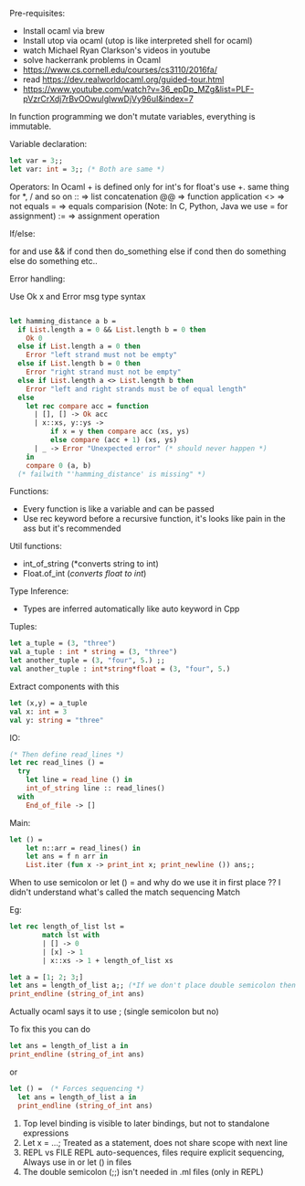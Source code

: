 
Pre-requisites:
- Install ocaml via brew
- Install utop via ocaml (utop is like interpreted shell for ocaml)
- watch Michael Ryan Clarkson's videos in youtube
- solve hackerrank problems in Ocaml
- https://www.cs.cornell.edu/courses/cs3110/2016fa/
- read https://dev.realworldocaml.org/guided-tour.html
- https://www.youtube.com/watch?v=36_epDp_MZg&list=PLF-pVzrCrXdj7rBvOOwulglwwDjVy96uI&index=7


In function programming we don't mutate variables, everything is immutable.

Variable declaration:
```ocaml
let var = 3;;
let var: int = 3;; (* Both are same *)
```

Operators:
In Ocaml + is defined only for int's for float's use +. same thing for *, / and so on
:: => list concatenation
@@ => function application
<> => not equals
=  => equals comparision (Note: In C, Python, Java we use = for assignment)
:= => assignment operation

If/else:

for and use &&
if cond then
  do_something
else if cond then
  do something
else
  do something etc..

Error handling:

Use Ok x and Error msg type syntax
```ocaml

let hamming_distance a b =
  if List.length a = 0 && List.length b = 0 then
    Ok 0
  else if List.length a = 0 then
    Error "left strand must not be empty"
  else if List.length b = 0 then
    Error "right strand must not be empty"
  else if List.length a <> List.length b then
    Error "left and right strands must be of equal length"
  else
    let rec compare acc = function
      | [], [] -> Ok acc
      | x::xs, y::ys ->
          if x = y then compare acc (xs, ys)
          else compare (acc + 1) (xs, ys)
      | _ -> Error "Unexpected error" (* should never happen *)
    in
    compare 0 (a, b)
  (* failwith "'hamming_distance' is missing" *)

```

Functions:
- Every function is like a variable and can be passed
- Use rec keyword before a recursive function, it's looks like pain in the ass but it's recommended

Util functions:
- int_of_string (*converts string to int)
- Float.of_int (*converts float to int*)

Type Inference:
- Types are inferred automatically like auto keyword in Cpp

Tuples:

```ocaml
let a_tuple = (3, "three")
val a_tuple : int * string = (3, "three")
let another_tuple = (3, "four", 5.) ;;
val another_tuple : int*string*float = (3, "four", 5.)
```

Extract components with this
```ocaml
let (x,y) = a_tuple
val x: int = 3
val y: string = "three"
```

IO:

```ocaml
(* Then define read_lines *)
let rec read_lines () =
  try
    let line = read_line () in
    int_of_string line :: read_lines()
  with
    End_of_file -> []
```

Main:

```ocaml
let () =
    let n::arr = read_lines() in
    let ans = f n arr in
    List.iter (fun x -> print_int x; print_newline ()) ans;;
```

When to use semicolon or let () = and why do we use it in first place ??
I didn't understand what's called the match sequencing Match

Eg:

```ocaml
let rec length_of_list lst =
        match lst with
        | [] -> 0
        | [x] -> 1
        | x::xs -> 1 + length_of_list xs

let a = [1; 2; 3;]
let ans = length_of_list a;; (*If we don't place double semicolon then this program will fail saying ans is not Bound*)
print_endline (string_of_int ans)
```

Actually ocaml says it to use ; (single semicolon but no)

To fix this you can do

```ocaml
let ans = length_of_list a in
print_endline (string_of_int ans)
```

or

```ocaml
let () =  (* Forces sequencing *)
  let ans = length_of_list a in
  print_endline (string_of_int ans)
```

1. Top level binding is visible to later bindings, but not to standalone expressions
2. Let x = ...; Treated as a statement, does not share scope with next line
3. REPL vs FILE REPL auto-sequences, files require explicit sequencing, Always use in or let () in files
4. The double semicolon (;;) isn't needed in .ml files (only in REPL)
